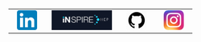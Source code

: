 <table border="0" cellspacing="10">
<tr>
<td align="center" width="60">
  <a href="https://www.linkedin.com/in/ryan-marin-6ba800171" target="_blank">
    <img src="linkedi.png" width="40">
  </a>
</td>

<td align="center" width="130">
  <a href="https://inspirehep.net/authors/2853393" target="_blank">
    <img src="inspireHEP.jpg" width="120">
  </a>
</td>

<td align="center" width="60">
  <a href="https://github.com/813ram" target="_blank">
    <img src="githubicon.webp" width="40">
  </a>
</td>

<td align="center" width="60">
  <a href="https://instagram.com/ryanamarin" target="_blank">
    <img src="instagram.png" width="40">
  </a>
</td>
</tr>
</table>
